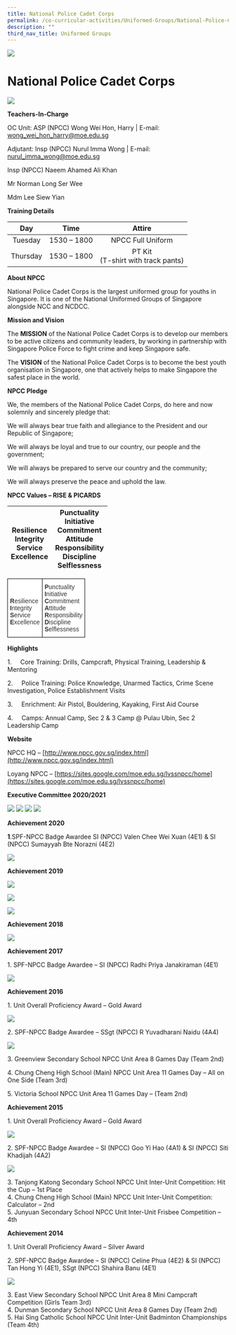 ```yaml
---
title: National Police Cadet Corps
permalink: /co-curricular-activities/Uniformed-Groups/National-Police-Cadet-Corps/
description: ""
third_nav_title: Uniformed Groups
---
```

![](/images/Banner.jpg)

National Police Cadet Corps
===========================

![](/images/NPCC.jpeg)


**Teachers-In-Charge**

OC Unit: ASP (NPCC) Wong Wei Hon, Harry | E-mail: wong_wei_hon_harry@moe.edu.sg

Adjutant: Insp (NPCC) Nurul Imma Wong | E-mail: nurul_imma_wong@moe.edu.sg

Insp (NPCC) Naeem Ahamed Ali Khan

Mr Norman Long Ser Wee

Mdm Lee Siew Yian

  

**Training Details**

|  **Day** |   **Time**  |              **Attire**              |
|:--------:|:-----------:|:------------------------------------:|
|  Tuesday | 1530 – 1800 |           NPCC Full Uniform          |
| Thursday | 1530 – 1800 | PT Kit<br>(T-shirt with track pants) |



**About NPCC**

National Police Cadet Corps is the largest uniformed group for youths in Singapore. It is one of the National Uniformed Groups of Singapore alongside NCC and NCDCC.

  

**Mission and Vision**

The **MISSION** of the National Police Cadet Corps is to develop our members to be active citizens and community leaders, by working in partnership with Singapore Police Force to fight crime and keep Singapore safe.

The **VISION** of the National Police Cadet Corps is to become the best youth organisation in Singapore, one that actively helps to make Singapore the safest place in the world.

  

**NPCC Pledge**

We, the members of the National Police Cadet Corps, do here and now solemnly and sincerely pledge that:

We will always bear true faith and allegiance to the President and our Republic of Singapore;

We will always be loyal and true to our country, our people and the government;

We will always be prepared to serve our country and the community;

We will always preserve the peace and uphold the law.

  

**NPCC Values – RISE & PICARDS**


| <br>**R**esilience<br>**I**ntegrity<br>**S**ervice<br>**E**xcellence | **P**unctuality<br>**I**nitiative<br>**C**ommitment<br>**A**ttitude<br>**R**esponsibility<br>**D**iscipline<br>**S**elflessness |
|------------------------------------------------------|-----------------------------------------------------------------------------------------------------|

<style type="text/css">
.tg  {border-collapse:collapse;border-spacing:0;}
.tg td{border-color:black;border-style:solid;border-width:1px;font-family:Arial, sans-serif;font-size:14px;
  overflow:hidden;padding:10px 5px;word-break:normal;}
.tg th{border-color:black;border-style:solid;border-width:1px;font-family:Arial, sans-serif;font-size:14px;
  font-weight:normal;overflow:hidden;padding:10px 5px;word-break:normal;}
.tg .tg-rdtm{background-color:#FFF;color:#333;font-weight:bold;text-align:left;vertical-align:top}
</style>
<table class="tg">
<thead>
  <tr>
    <td class="tg-rdtm"><br><br>R<span style="font-weight:normal">esilience</span><br>I<span style="font-weight:normal">ntegrity</span><br>S<span style="font-weight:normal">ervice</span><br>E<span style="font-weight:normal">xcellence</span><br></td>
    <td class="tg-rdtm">P<span style="font-weight:normal">unctuality</span><br>I<span style="font-weight:normal">nitiative</span><br>C<span style="font-weight:normal">ommitment</span><br>A<span style="font-weight:normal">ttitude</span><br>R<span style="font-weight:normal">esponsibility</span><br>D<span style="font-weight:normal">iscipline</span><br>S<span style="font-weight:normal">elflessness</span></td>
  </tr>
</thead>
</table>

**Highlights**

1.     Core Training: Drills, Campcraft, Physical Training, Leadership & Mentoring 

2.     Police Training: Police Knowledge, Unarmed Tactics, Crime Scene Investigation, Police Establishment Visits

3.     Enrichment: Air Pistol, Bouldering, Kayaking, First Aid Course

4.     Camps: Annual Camp, Sec 2 & 3 Camp @ Pulau Ubin, Sec 2 Leadership Camp


**Website**

NPCC HQ – [http://www.npcc.gov.sg/index.html](http://www.npcc.gov.sg/index.html)

Loyang NPCC – [https://sites.google.com/moe.edu.sg/lvssnpcc/home](https://sites.google.com/moe.edu.sg/lvssnpcc/home)


**Executive Committee 2020/2021**

![](/images/NPCC1.png)
![](/images/NPCC2.png)
![](/images/NPCC3.png)
![](/images/NPCC4.png)


**Achievement 2020**



**1**.SPF-NPCC Badge Awardee SI (NPCC) Valen Chee Wei Xuan (4E1) & SI (NPCC) Sumayyah Bte Norazni (4E2)

![](/images/NPCC5.jpeg)

**Achievement 2019**

![](/images/NPCC6.png)

![](/images/NPCC7.png)

![](/images/NPCC8.png)

**Achievement 2018**

![](/images/NPCC9.png)


**Achievement 2017**

1\. SPF-NPCC Badge Awardee – SI (NPCC) Radhi Priya Janakiraman (4E1)

![](/images/NPCC10.jpeg)

**Achievement 2016**

1\. Unit Overall Proficiency Award – Gold Award

![](/images/NPCC11.jpeg)

2\. SPF-NPCC Badge Awardee – SSgt (NPCC) R Yuvadharani Naidu (4A4)

![](/images/NPCC12.jpeg)

3\. Greenview Secondary School NPCC Unit Area 8 Games Day (Team 2nd)

4\. Chung Cheng High School (Main) NPCC Unit Area 11 Games Day – All on One Side (Team 3rd)

5\. Victoria School NPCC Unit Area 11 Games Day – (Team 2nd)

  

**Achievement 2015**

1\. Unit Overall Proficiency Award – Gold Award

![](/images/NPCC13.jpeg)

2\. SPF-NPCC Badge Awardee – SI (NPCC) Goo Yi Hao (4A1) & SI (NPCC) Siti Khadijah (4A2)

![](/images/NPCC14.jpeg)

3\. Tanjong Katong Secondary School NPCC Unit Inter-Unit Competition: Hit the Cup – 1st Place  
4\. Chung Cheng High School (Main) NPCC Unit Inter-Unit Competition: Calculator – 2nd  
5\. Junyuan Secondary School NPCC Unit Inter-Unit Frisbee Competition – 4th

**Achievement 2014**

1\. Unit Overall Proficiency Award – Silver Award

2\. SPF-NPCC Badge Awardee – SI (NPCC) Celine Phua (4E2) & SI (NPCC) Tan Hong Yi (4E1), SSgt (NPCC) Shahira Banu (4E1)

![](/images/NPCC15.jpeg)

3\. East View Secondary School NPCC Unit Area 8 Mini Campcraft Competition (Girls Team 3rd)  
4\. Dunman Secondary School NPCC Unit Area 8 Games Day (Team 2nd)  
5\. Hai Sing Catholic School NPCC Unit Inter-Unit Badminton Championships (Team 4th)